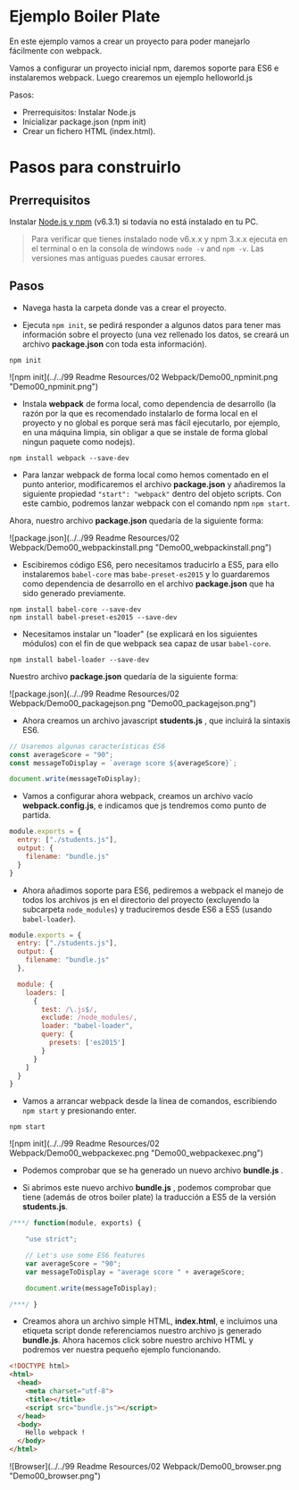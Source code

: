 # Ejemplo Boiler Plate

En este ejemplo vamos a crear un proyecto para poder manejarlo fácilmente con webpack.

Vamos a configurar un proyecto inicial npm, daremos soporte para ES6 e instalaremos webpack.
Luego crearemos un ejemplo helloworld.js

Pasos:
 - Prerrequisitos: Instalar Node.js
 - Inicializar package.json (npm init)
 - Crear un fichero HTML (index.html).


# Pasos para construirlo

## Prerrequisitos

Instalar [Node.js y npm](https://nodejs.org/en/) (v6.3.1) si todavía no está instalado en tu PC.

> Para verificar que tienes instalado node v6.x.x y npm 3.x.x ejecuta en el terminal o en la consola de windows `node -v` and `npm -v`. Las versiones mas antiguas puedes causar errores.

## Pasos

- Navega hasta la carpeta donde vas a crear el proyecto.

- Ejecuta `npm init`, se pedirá responder a algunos datos para tener mas información sobre el proyecto (una vez rellenado los datos, se creará un archivo **package.json** con toda esta información).


````
npm init
````

![npm init](../../99 Readme Resources/02 Webpack/Demo00_npminit.png "Demo00_npminit.png")

- Instala **webpack** de forma local, como dependencia de desarrollo (la razón por la que es recomendado instalarlo de forma local en el proyecto y no global es porque será mas fácil ejecutarlo, por ejemplo, en una máquina limpia, sin obligar a que se instale de forma global ningun paquete como nodejs).

````
npm install webpack --save-dev
````

- Para lanzar webpack de forma local como hemos comentado en el punto anterior, modificaremos el archivo **package.json** y añadiremos la siguiente propiedad `"start": "webpack"` dentro del objeto scripts. Con este cambio, podremos lanzar webpack con el comando npm `npm start`.

 Ahora, nuestro archivo **package.json** quedaría de la siguiente forma:

![package.json](../../99 Readme Resources/02 Webpack/Demo00_webpackinstall.png "Demo00_webpackinstall.png")

- Escibiremos código ES6, pero necesitamos traducirlo a ES5, para ello instalaremos `babel-core` mas `babe-preset-es2015` y lo guardaremos como dependencia de desarrollo en el archivo **package.json** que ha sido generado previamente.

````
npm install babel-core --save-dev
npm install babel-preset-es2015 --save-dev
````

- Necesitamos instalar un "loader" (se explicará en los siguientes módulos) con el fin de que webpack sea capaz de usar `babel-core`.

````
npm install babel-loader --save-dev
````

Nuestro archivo **package.json** quedaría de la siguiente forma:

![package.json](../../99 Readme Resources/02 Webpack/Demo00_packagejson.png "Demo00_packagejson.png")


- Ahora creamos un archivo javascript **students.js** , que incluirá la sintaxis ES6.

```javascript
// Usaremos algunas características ES6
const averageScore = "90";
const messageToDisplay = `average score ${averageScore}`;

document.write(messageToDisplay);
```

- Vamos a configurar ahora webpack, creamos un archivo vacío **webpack.config.js**, e indicamos que js tendremos como punto de partida.

```javascript
module.exports = {
  entry: ["./students.js"],
  output: {
    filename: "bundle.js"
  }
}
```

- Ahora añadimos soporte para ES6, pediremos a webpack el manejo de todos los archivos js en el directorio del proyecto (excluyendo la subcarpeta `node_modules`) y traduciremos desde ES6 a ES5 (usando `babel-loader`).

```javascript
module.exports = {
  entry: ["./students.js"],
  output: {
    filename: "bundle.js"
  },

  module: {
    loaders: [
      {
        test: /\.js$/,
        exclude: /node_modules/,
        loader: "babel-loader",
        query: {
          presets: ['es2015']
        }
      }
    ]
  }
}
```

- Vamos a arrancar webpack desde la línea de comandos, escribiendo `npm start` y presionando enter.

```
npm start
```

![npm init](../../99 Readme Resources/02 Webpack/Demo00_webpackexec.png "Demo00_webpackexec.png")

- Podemos comprobar que se ha generado un nuevo archivo **bundle.js** .

- Si abrimos este nuevo archivo **bundle.js** , podemos comprobar que tiene (además de otros boiler plate) la traducción a ES5 de la versión **students.js**.

```javascript
/***/ function(module, exports) {

	"use strict";

	// Let's use some ES6 features
	var averageScore = "90";
	var messageToDisplay = "average score " + averageScore;

	document.write(messageToDisplay);

/***/ }
```

- Creamos ahora un archivo simple HTML, **index.html**, e incluimos una etiqueta script donde referenciamos nuestro archivo js generado **bundle.js**. Ahora hacemos click sobre nuestro archivo HTML y podremos ver nuestra pequeño ejemplo funcionando.

```html
<!DOCTYPE html>
<html>
  <head>
    <meta charset="utf-8">
    <title></title>
    <script src="bundle.js"></script>
  </head>
  <body>
    Hello webpack !
  </body>
</html>
```

![Browser](../../99 Readme Resources/02 Webpack/Demo00_browser.png "Demo00_browser.png")
